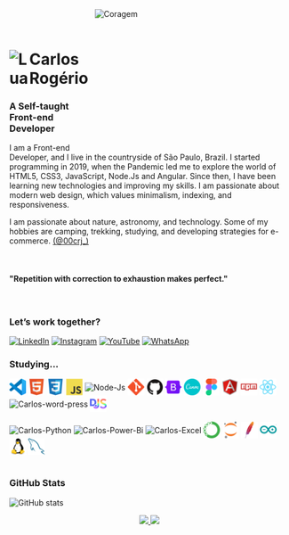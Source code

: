 <img align="right" padding="20px" alt="Coragem" height="250" width="350" border-radios="30" src="https://gifs.eco.br/wp-content/uploads/2022/11/gifs-de-programador-29.gif">

<h1>
   <br> <a href="https://github.com/0pripyat92/0pripyat92">
     <img align="left" alt="Lua" width="36px" src="https://i.pinimg.com/originals/44/a7/10/44a710f29062f87045990c6b30675f54.png"></a>
    <span>Carlos Rogério</span>
</h1>
<h3>A Self-taught Front-end Developer</h3>
<p align="justfy">I am a Front-end Developer, and I live in the countryside of São Paulo, Brazil. I started programming in 2019, when the Pandemic led me to explore the world of HTML5, CSS3, JavaScript, Node.Js and Angular. Since then, I have been learning new technologies and improving my skills. I am passionate about modern web design, which values minimalism, indexing, and responsiveness.
<br>
<p align="justfy">I am passionate about nature, astronomy, and technology. Some of my hobbies are camping, trekking, studying, and developing strategies for e-commerce.
   <a href="https://www.instagram.com/00crj_/">(@00crj_)</a></p><br>
<h4>"Repetition with correction to exhaustion makes perfect."</h4></p>

<br> <h3>Let’s work together?</h3> 

[![LinkedIn](https://img.shields.io/badge/-0pripyat-000?style=for-the-badge&logo=linkedin&logoColor=62b1d4&color:FFF)](https://www.linkedin.com/in/0pripyat/) 
[![Instagram](https://img.shields.io/badge/-0pripyat-000?style=for-the-badge&logo=instagram&logoColor=62b1d4&color:FFF)](https://www.instagram.com/0pripyat/) 
[![YouTube](https://img.shields.io/badge/-0_pripyat-000?style=for-the-badge&logo=x&logoColor=62b1d4&color:FFF)](https://twitter.com/0_pripyat) 
[![WhatsApp](https://img.shields.io/badge/-+5511991033223-000?style=for-the-badge&logo=whatsapp&logoColor=62b1d4&color:FFF)](https://api.whatsapp.com/send?phone=5511991033223)
<h3 align="left">Studying...</h3>
<div>
<img align="center" alt="Carlos-VS-Code" height="30" width="30"src="https://github.com/devicons/devicon/blob/master/icons/vscode/vscode-original.svg">         
<img align="center" alt="html5" height="30" width="30"src="https://github.com/devicons/devicon/blob/master/icons/html5/html5-original.svg">   
<img align="center" alt="CSS3" height="30" width="30"  src="https://raw.githubusercontent.com/devicons/devicon/master/icons/css3/css3-original.svg">   
<img align="center" alt="Javascript" height="30" width="30" src="https://raw.githubusercontent.com/devicons/devicon/master/icons/javascript/javascript-original.svg">
<img align="center" alt="Node-Js" height="30" width="30" src="https://pluspng.com/img-png/nodejs-png--400.png">
<img align="center" alt="git"   height="30" width="30" src="https://github.com/devicons/devicon/blob/master/icons/git/git-original.svg">
<img align="center" alt="github"   height="30" width="30" src="https://github.com/devicons/devicon/blob/master/icons/github/github-original.svg">
<img align="center" alt="bootstrap" height="30" width="30" src="https://github.com/devicons/devicon/blob/master/icons/bootstrap/bootstrap-original.svg">
<img align="center" alt="bootstrap" height="30" width="30" src="https://github.com/devicons/devicon/blob/master/icons/canva/canva-original.svg">
<img align="center" alt="figma" height="30" width="30" src="https://github.com/devicons/devicon/blob/master/icons/figma/figma-original.svg">
<img align="center" alt="angularjs" height="30" width="30" src="https://github.com/devicons/devicon/blob/master/icons/angularjs/angularjs-original.svg">
<img align="center" alt="npm" height="30" width="30" src="https://github.com/devicons/devicon/blob/master/icons/npm/npm-original-wordmark.svg">
<img align="center" alt="Carlos-React" height="30" width="30" src="https://raw.githubusercontent.com/devicons/devicon/master/icons/react/react-original.svg">
<img align="center" alt="Carlos-word-press" height="30" width="30" src="https://www.tampapcwebdesign.com/wp-content/uploads/2015/07/wordpress-icon.png">
<img align="center" alt="discordjs" height="30" width="30" src="https://github.com/devicons/devicon/blob/master/icons/discordjs/discordjs-original.svg">
<br><br>
<img align="center" alt="Carlos-Python" height="30" width="30" src="https://cdn4.iconfinder.com/data/icons/logos-and-brands/512/267_Python_logo-512.png">
<img align="center" alt="Carlos-Power-Bi" height="30" width="30" src="https://www.tekenable.ie/wp-content/uploads/2019/09/PowerBI-Icon-Transparent.png">
<img align="center" alt="Carlos-Excel"   height="30" width="30" src="https://www.kaptiva.ca/wp-content/uploads/2019/06/formation-excel.png">
<img align="center" alt="Carlos-anaconda" height="30" width="30" src="https://github.com/devicons/devicon/blob/master/icons/anaconda/anaconda-original.svg">
<img align="center" alt="Carlos-Jupyter" height="30" width="30" src="https://github.com/devicons/devicon/blob/master/icons/jupyter/jupyter-original.svg">
<img align="center" alt="Carlos-apache" height="30" width="30" src="https://github.com/devicons/devicon/blob/master/icons/apache/apache-original.svg">
<img align="center" alt="Carlos-arduino" height="30" width="30" src="https://github.com/devicons/devicon/blob/master/icons/arduino/arduino-original.svg">
<img align="center" alt="Carlos-linux" height="30" width="30" src="https://github.com/devicons/devicon/blob/master/icons/linux/linux-original.svg">
<img align="center" alt="Carlos-mysql" height="30" width="30" src="https://github.com/devicons/devicon/blob/master/icons/mysql/mysql-original.svg">


   
</div>
 <br>

  <h3 align="left">GitHub Stats</h3>

![GitHub stats](https://github-readme-stats-git-masterrstaa-rickstaa.vercel.app/api?username=0pripyat92&hide_title=true&show_icons=true&include_all_commits=false&count_private=true&line_height=25&hide=issues&bg_color=000&title_color=62b1d4&text_color=FFF&border_radius=3&border_color=62b1d4c&icon_color=62b1d4&theme=jolly)

<div align="center">
  <a href="https://github.com/JoyceFatima">
  <img height="150em" src="https://github-readme-stats.vercel.app/api?username=0pripyat92&show_icons=true&theme=dracula&include_all_commits=true&count_private=true"/>
  <img height="150em" src="https://github-readme-stats.vercel.app/api/top-langs/?username=0pripyat92&layout=compact&langs_count=7&theme=dracula"/>
</div>







